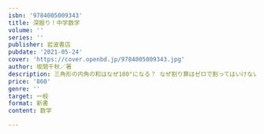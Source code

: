 ```yaml
---
isbn: '9784005009343'
title: 深掘り！中学数学
volume: ''
series: ''
publisher: 岩波書店
pubdate: '2021-05-24'
cover: 'https://cover.openbd.jp/9784005009343.jpg'
author: 坂間千秋／著
description: 三角形の内角の和はなぜ180°になる？ なぜ割り算はゼロで割ってはいけない？
price: '860'
genre: ''
target: 一般
format: 新書
content: 数学

---
```

